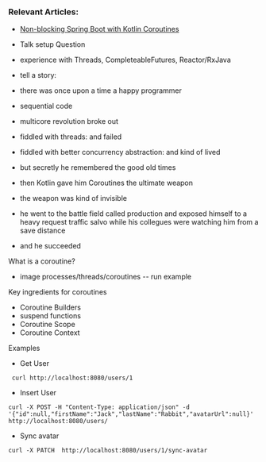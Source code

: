 ### Relevant Articles:
- [Non-blocking Spring Boot with Kotlin Coroutines](http://www.baeldung.com/non-blocking-spring-boot-with-kotlin-coroutines)


- Talk setup
Question
- experience with Threads, CompleteableFutures, Reactor/RxJava

- tell a story:

- there was once upon a time a happy programmer
- sequential code

- multicore revolution broke out
- fiddled with threads: and failed
- fiddled with better concurrency abstraction: and kind of lived
- but secretly he remembered the good old times

- then Kotlin gave him Coroutines the ultimate weapon 
- the weapon was kind of invisible 

- he went to the battle field called production and exposed himself to a heavy request traffic salvo while his collegues were watching him from a save distance
- and he succeeded


What is a coroutine?
- image processes/threads/coroutines
-- run example

Key ingredients for coroutines
- Coroutine Builders
- suspend functions
- Coroutine Scope 
- Coroutine Context


Examples
- Get User
```
 curl http://localhost:8080/users/1
```

- Insert User
```
curl -X POST -H "Content-Type: application/json" -d '{"id":null,"firstName":"Jack","lastName":"Rabbit","avatarUrl":null}'  http://localhost:8080/users/
```

- Sync avatar
```
curl -X PATCH  http://localhost:8080/users/1/sync-avatar
```